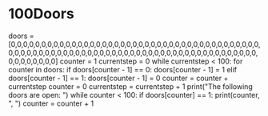 # 100Doors
doors = [0,0,0,0,0,0,0,0,0,0,0,0,0,0,0,0,0,0,0,0,0,0,0,0,0,0,0,0,0,0,0,0,0,0,0,0,0,0,0,0,0,0,0,0,0,0,0,0,0,0,0,0,0,0,0,0,0,0,0,0,0,0,0,0,0,0,0,0,0,0,0,0,0,0,0,0,0,0,0,0,0,0,0,0,0,0,0,0,0,0]
counter = 1
currentstep = 0
while currentstep < 100:
    for counter in doors:
        if doors[counter - 1] == 0:
            doors[counter - 1] = 1
        elif doors[counter - 1] == 1:
            doors[counter - 1] = 0
        counter = counter + currentstep
    counter = 0
    currentstep = currentstep + 1
print("The following doors are open: ")
while counter < 100:
    if doors[counter] == 1:
        print(counter, ", ")
    counter = counter + 1
